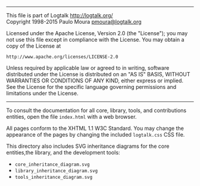 ________________________________________________________________________

This file is part of Logtalk <http://logtalk.org/>  
Copyright 1998-2015 Paulo Moura <pmoura@logtalk.org>

Licensed under the Apache License, Version 2.0 (the "License");
you may not use this file except in compliance with the License.
You may obtain a copy of the License at

    http://www.apache.org/licenses/LICENSE-2.0

Unless required by applicable law or agreed to in writing, software
distributed under the License is distributed on an "AS IS" BASIS,
WITHOUT WARRANTIES OR CONDITIONS OF ANY KIND, either express or implied.
See the License for the specific language governing permissions and
limitations under the License.
________________________________________________________________________


To consult the documentation for all core, library, tools, and
contributions entities, open the file `index.html` with a web
browser.

All pages conform to the XHTML 1.1 W3C Standard. You may change 
the appearance of the pages by changing the included `logtalk.css` 
CSS file.

This directory also includes SVG inheritance diagrams for the core
entities,the library, and the development tools:

- `core_inheritance_diagram.svg`
- `library_inheritance_diagram.svg`
- `tools_inheritance_diagram.svg`
